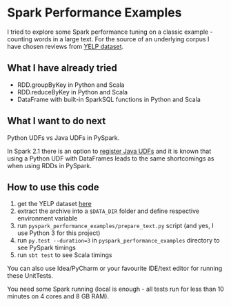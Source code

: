 # Spark Performance Examples
I tried to explore some Spark performance tuning on a classic example - counting words in a large text.
For the source of an underlying corpus I have chosen reviews from [YELP dataset](https://www.yelp.com/dataset_challenge).

## What I have already tried
* RDD.groupByKey in Python and Scala
* RDD.reduceByKey in Python and Scala
* DataFrame with built-in SparkSQL functions in Python and Scala

## What I want to do next
Python UDFs vs Java UDFs in PySpark.

In Spark 2.1 there is an option to [register Java UDFs](https://issues.apache.org/jira/browse/SPARK-11775)
and it is known that using a Python UDF with DataFrames leads to the same shortcomings as when using RDDs in PySpark.

## How to use this code
1. get the YELP dataset [here](https://www.yelp.com/dataset_challenge/dataset)
1. extract the archive into a `$DATA_DIR` folder and define respective environment variable
1. run `pyspark_performance_examples/prepare_text.py` script (and yes, I use Python 3 for this project)
1. run `py.test --duration=3` in `pyspark_performance_examples` directory to see PySpark timings
1. run `sbt test` to see Scala timings

You can also use Idea/PyCharm or your favourite IDE/text editor for running these UnitTests.

You need some Spark running (local is enough - all tests run for less than 10 minutes on 4 cores and 8 GB RAM).
